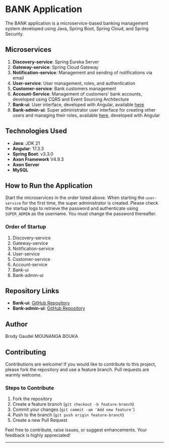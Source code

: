 # BANK Application

The BANK application is a microservice-based banking management system developed using Java, Spring Boot, Spring Cloud, and Spring Security.

## Microservices

1. **Discovery-service**: Spring Eureka Server
2. **Gateway-service**: Spring Cloud Gateway
3. **Notification-service**: Management and sending of notifications via email
4. **User-service**: User management, roles, and authentication
5. **Customer-service**: Bank customers management
6. **Account-Service**: Management of customers' bank accounts, developed using CQRS and Event Sourcing Architecture
7. **Bank-ui**: User interface, developed with Angular, available [here](https://github.com/BrodyGaudel/bank-ui.git)
8. **Bank-admin-ui**: Super administrator user interface for creating other users and managing their roles, available [here](https://github.com/BrodyGaudel/bank-admin-ui.git), developed with Angular

## Technologies Used

- **Java**: JDK 21
- **Angular**: 17.3.3
- **Spring Boot**: v3.3.0
- **Axon Framework** V4.9.3
- **Axon Server**
- **MySQL**

## How to Run the Application

Start the microservices in the order listed above. When starting the `user-service` for the first time, the super administrator is created. Please check the startup logs to retrieve the password and authenticate using `SUPER_ADMIN` as the username. You must change the password thereafter.

### Order of Startup

1. Discovery-service
2. Gateway-service
3. Notification-service
4. User-service
5. Customer-service
6. Account-service
7. Bank-ui
8. Bank-admin-ui

## Repository Links

- **Bank-ui**: [GitHub Repository](https://github.com/BrodyGaudel/bank-ui.git)
- **Bank-admin-ui**: [GitHub Repository](https://github.com/BrodyGaudel/bank-admin-ui.git)

## Author

Brody Gaudel MOUNANGA BOUKA

## Contributing

Contributions are welcome! If you would like to contribute to this project, please fork the repository and use a feature branch. Pull requests are warmly welcome.

### Steps to Contribute

1. Fork the repository
2. Create a feature branch (`git checkout -b feature-branch`)
3. Commit your changes (`git commit -am 'Add new feature'`)
4. Push to the branch (`git push origin feature-branch`)
5. Create a new Pull Request

Feel free to contribute, raise issues, or suggest enhancements. Your feedback is highly appreciated!

---